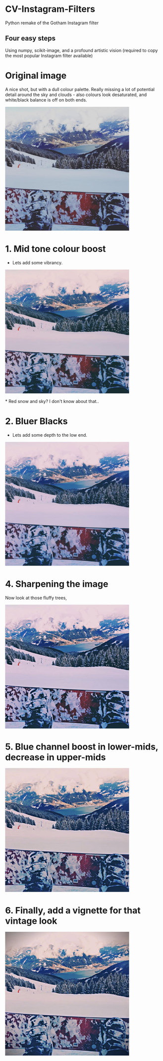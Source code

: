 # CV-Instagram-Filters
Python remake of the Gotham Instagram filter

## Four easy steps
Using numpy, scikit-image, and a profound artistic vision
(required to copy the most popular Instagram filter available)


# Original image
A nice shot, but with a dull colour palette. Really missing a lot of
potential detail around the sky and clouds - also colours look
desaturated, and white/black balance is off on both ends.
<p align="left">
  <img height=400 width=400 src="images/zell_am_see_snowboarding.jpg">
</p>


# 1. Mid tone colour boost
* Lets add some vibrancy.
<p align="left">
  <img height=400 width=400 src="images/2_mid_tone_colour_boost.jpg">
</p>
* Red snow and sky? I don't know about that..


# 2. Bluer Blacks
* Lets add some depth to the low end.
<p align="left">
  <img height=400 width=400 src="images/3_bluer_blacks.jpg">
</p>

# 4. Sharpening the image
Now look at those fluffy trees,
<p align="left">
  <img height=400 width=400 src="images/4_sharpened.jpg">
</p>

# 5. Blue channel boost in lower-mids, decrease in upper-mids
<p align="left">
  <img height=400 width=400 src="images/5_blue_adjusted.jpg">
</p>

# 6. Finally, add a vignette for that vintage look
<p align="left">
  <img height=400 width=400 src="images/6_add_vignette.jpg">
</p>


